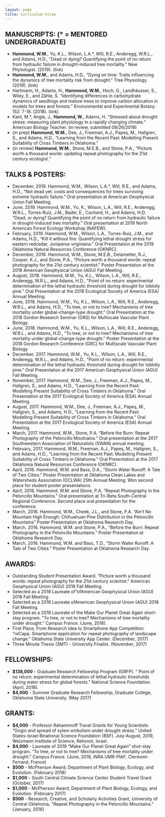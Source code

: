 ```yaml
---
layout: page
title: Curriculum Vitae
---
```


## MANUSCRIPTS: (* = MENTORED UNDERGRADUATE)
- **Hammond, W.M.**, Yu, K.L., Wilson, L.A.*, Will, R.E., Anderegg, W.R.L., and Adams, H.D., "Dead or dying? Quantifying the point of no return from hydraulic failure in drought-induced tree mortality." New Phytologist. (2019). (link)
- **Hammond, W.M.**, and Adams, H.D., "Dying on time: Traits influencing the dynamics of tree mortality risk from drought." Tree Physiology. (2019). (link)
- Hartmann, H., Adams, H., **Hammond, W.M.**, Hoch, G., Landhäusser, S., Wiley, E., and Zähle, S. “Identifying differences in carbohydrate dynamics of seedlings and mature trees to improve carbon allocation in models for trees and forests.” Environmental and Experimental Botany. 152: 7-18. (2018). (link)  
- Kant, M.*, Angle, J., **Hammond, W.**, Adams, H. “Stressed about drought stress: measuring plant physiology in a rapidly changing climate.” American Biology Teacher. (in review, submitted 09/26/2019)  
- (in prep) **Hammond, W.M.**, Dee, J., Freeman, A.J., Papeş, M., Hallgren, S., and Adams, H.D., “Learning from the Recent Past: Modelling Present Suitability of Cross Timbers in Oklahoma.” 
- (in review) **Hammond, W.M.**, Stone, M.E.B., and Stone, P.A., “Picture worth a thousand words: updating repeat photography for the 21st century ecologist.”

## TALKS & POSTERS:
- December, 2019. Hammond, W.M., Wilson, L.A.*, Will, R.E., and Adams, H.D., “Not dead yet: costs and consequences for trees surviving extreme hydraulic failure.” Oral presentation at American Geophysical Union Fall Meeting. 
- June, 2019. Hammond, W.M., Yu, K., Wilson, L.A., Will, R.E., Anderegg, W.R.L., Torres-Ruiz, J.M., Badel, E., Cochard, H., and Adams, H.D.  “Dead, or dying? Quantifying the point of no return from hydraulic failure in drought-induced tree mortality.” Oral presentation at 2019 North American Forest Ecology Workshop (NAFEW).
- February, 2019. Hammond, W.M., Wilson, L.A., Torres-Ruiz, J.M., and Adams, H.D., “Kill it without fire: Quantifying lethal drought stress for eastern redcedar, Juniperus virginiana.” Oral Presentation at the 2019 Oklahoma Natural Resources Conference (OKNRC).
- December, 2018. Hammond, W.M., Stone, M.E.B., Delametter, R.J., Cooper, K.J., and Stone, P.A., "Picture worth a thousand words: repeat photography for the 21st century scientist." Poster Presentation at the 2018 American Geophysical Union (AGU) Fall Meeting.
- August, 2018. Hammond, W.M., Yu, K.L., Wilson, L.A., Will, R.E., Anderegg, W.R.L., and Adams, H.D., "Point of no return: experimental determination of the lethal hydraulic threshold during drought for loblolly pine." Oral Presentation at the 2018 Ecological Society of America (ESA) Annual Meeting.
- June, 2018.  Hammond, W.M., Yu, K.L., Wilson, L.A., Will, R.E., Anderegg, W.R.L., and Adams, H.D., "To tree, or not to tree? Mechanisms of tree mortality under global-change-type drought." Oral Presentation at the 2018 Gordon Research Seminar (GRS) for Multiscale Vascular Plant Biology.
- June, 2018.  Hammond, W.M., Yu, K.L., Wilson, L.A., Will, R.E., Anderegg, W.R.L., and Adams, H.D., "To tree, or not to tree? Mechanisms of tree mortality under global-change-type drought." Poster Presentation at the 2018 Gordon Research Conference (GRC) for Multiscale Vascular Plant Biology.
- December, 2017. Hammond, W.M., Yu, K.L., Wilson, L.A., Will, R.E., Anderegg, W.R.L., and Adams, H.D., "Point of no return: experimental determination of the lethal hydraulic threshold during drought for loblolly pine." Oral Presentation at the 2017 American Geophysical Union (AGU) Fall Meeting. 
- November, 2017. Hammond, W.M., Dee, J., Freeman, A.J., Papeş, M., Hallgren, S., and Adams, H.D., “Learning from the Recent Past: Modelling Present Suitability of Cross Timbers in Oklahoma.” Oral Presentation at the 2017 Ecological Society of America (ESA) Annual Meeting.
- August, 2017. Hammond, W.M., Dee, J., Freeman, A.J., Papeş, M., Hallgren, S., and Adams, H.D., “Learning from the Recent Past: Modelling Present Suitability of Cross Timbers in Oklahoma.” Oral Presentation at the 2017 Ecological Society of America (ESA) Annual Meeting.
- March, 2017. Hammond, W.M., Stone, P.A. “Before the Burn: Repeat Photography of the Peloncillo Moutnains.” Oral presentation at the 2017 Southwestern Association of Naturalists (SWAN) annual meeting.
- February, 2017. Hammond, W.M., Freeman, A.J., Papeş, M., Hallgren, S., and Adams, H.D., “Learning from the Recent Past: Modelling Present Suitability of Cross Timbers in Oklahoma.” Oral Presentation at the 2017 Oklahoma Natural Resources Conference (OKNRC).
- April, 2016. Hammond, W.M. and Bass, D.A., “Storm Water Runoff: A Tale of Two Cities.” Poster Presentation at Oklahoma Clean Lakes and Watersheds Association (OCLWA) 25th Annual Meeting. Won second place for student poster presentations.
- April, 2016. Hammond, W.M. and Stone, P.A. “Repeat Photography in the Peloncillo Mountains.” Oral presentation at Tri-Beta South-Central Regional Conference. Second place oral presentation for the conference. 
- March, 2016. Hammond, W.M., Cheek, J.L., and Stone, P.A. “Ain’t No Mountain High Enough: Chihuahuan Pine Distribution in the Peloncillo Mountains” Poster Presentation at Oklahoma Research Day.
- March, 2016. Hammond, W.M. and Stone, P.A., “Before the Burn: Repeat Photography in the Peloncillo Mountains.” Poster Presentation at Oklahoma Research Day.
- March, 2016. Hammond, W.M. and Bass, T.D., “Storm Water Runoff: A Tale of Two Cities.” Poster Presentation at Oklahoma Research Day.

## AWARDS:
- Outstanding Student Presentation Award. "Picture worth a thousand words: repeat photography for the 21st century scientist." American Geophysical Union (AGU) 2018 Fall Meeting.
- Selected as a 2018 Laureate of”ofAmerican Geophysical Union (AGU) 2018 Fall Meeting.
- Selected as a 2018 Laureate ofAmerican Geophysical Union (AGU) 2018 Fall Meeting.
- Selected as a 2018 Laureate of the Make Our Planet Great Again short-stay program. "To tree, or not to tree? Mechanisms of tree mortality under drought." Campus France. (June, 2018).
- First Place,  From Research Idea to Smartphone App Competition.   "reCapp. Smartphone application for repeat photography of landscape change." Oklahoma State University App Center. (December, 2017)
- Three Minute Thesis (3MT) - University Finalist. (November, 2017)

## FELLOWSHIPS:
- **$138,000** - Graduate Research Fellowship Program (GRFP). " Point of no return: experimental determination of lethal hydraulic thresholds during water stress for global forests." National Science Foundation. (April, 2018).
- **$4,000** - Summer Graduate Research Fellowship, Graduate College, Oklahoma State University. (May 2017)

## GRANTS:
- **$4,000** - Professor Rahamimoff Travel Grants for Young Scientists. “Origin and spread of xylem embolism under drought stress.”  United States-Israel Binational Science Foundation (BSF). July-August, 2019, Weizmann Institute of Science, Rehovot, Israel.
- **$4,000** - Laureate of 2019 “Make Our Planet Great Again” shot-stay program. “To tree, or not to tree? Mechanisms of tree mortality under drought.”  Campus France. (June, 2018, INRA UMR-PIAF, Clermont-Ferrand, France)
- **$500** - McPherson Award, Department of Plant Biology, Ecology, and Evolution. (February 2018)
- **$1,000** - South Central Climate Science Center Student Travel Grant (October, 2017)
- **$1,000** - McPherson Award, Department of Plant Biology, Ecology, and Evolution. (February 2017)
- **$500** - Research, Creative, and Scholarly Activities Grant, University of Central Oklahoma, "Repeat Photography in the Peloncillo Mountains." (January, 2016)
